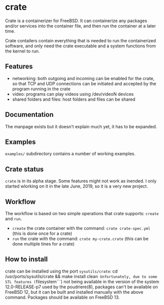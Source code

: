 # crate

Crate is a containerizer for FreeBSD. It can containerize any packages and/or services into the container file, and then run the container at a later time.

Crate contailers contain everything that is needed to run the containerized software, and only need the crate executable and a system functions from the kernel to run.

## Features
* networking: both outgoing and incoming can be enabled for the crate, so that TCP and UDP connections can be initiated and accepted by the program running in the crate
* video: programs can play videos using /dev/videoN devices
* shared folders and files: host folders and files can be shared

## Documentation
The manpage exists but it doesn't explain much yet, it has to be expanded.

## Examples
```examples/``` subdirectory contains a number of working examples.

## Crate status
```crate``` is in its alpha stage. Some features might not work as inended. I only started wlorking on it in the late June, 2019, so it is a very new project.

## Workflow
The workflow is based on two simple operations that crate supports: ```create``` and ```run```.
* ```create``` the crate container with the command: ```crate crate-spec.yml``` (this is done once for a crate)
* ```run``` the crate with the command: ```crate my-crate.crate``` (this can be done multiple tines for a crate)

## How to install
crate can be installed using the port ```sysutils/crate```: cd /usr/ports/sysutils/crate && make install clean```
Unfortunately, due to some STL features (```filesystem```) not being available in the version of the system 12.0-RELEASE-p7 used by the poudriere(8), packages can't be available on FreeBSD 12, but it can be built and installed manually with the above command. Packages should be available on FreeBSD 13.

